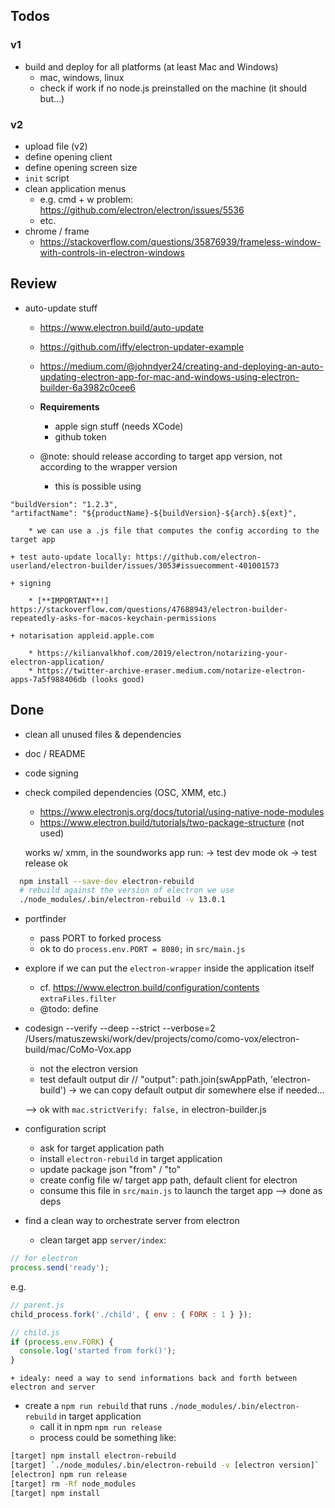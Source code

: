 ## Todos

### v1

- build and deploy for all platforms (at least Mac and Windows)
    + mac, windows, linux
    + check if work if no node.js preinstalled on the machine (it should but...)

### v2

- upload file (v2)
- define opening client
- define opening screen size
- `init` script
- clean application menus
    + e.g. cmd + w problem: https://github.com/electron/electron/issues/5536
    + etc.
- chrome / frame
    + https://stackoverflow.com/questions/35876939/frameless-window-with-controls-in-electron-windows


## Review

- auto-update stuff
    + https://www.electron.build/auto-update
    + https://github.com/iffy/electron-updater-example
    + https://medium.com/@johndyer24/creating-and-deploying-an-auto-updating-electron-app-for-mac-and-windows-using-electron-builder-6a3982c0cee6 

    + **Requirements**
        * apple sign stuff (needs XCode)
        * github token

    + @note: should release according to target app version, not according to the wrapper version
        * this is possible using
```
"buildVersion": "1.2.3",
"artifactName": "${productName}-${buildVersion}-${arch}.${ext}",
```

        * we can use a .js file that computes the config according to the target app

    + test auto-update locally: https://github.com/electron-userland/electron-builder/issues/3053#issuecomment-401001573

    + signing

        * [**IMPORTANT**!] https://stackoverflow.com/questions/47688943/electron-builder-repeatedly-asks-for-macos-keychain-permissions

    + notarisation appleid.apple.com

        * https://kilianvalkhof.com/2019/electron/notarizing-your-electron-application/
        * https://twitter-archive-eraser.medium.com/notarize-electron-apps-7a5f988406db (looks good)

## Done

- clean all unused files & dependencies
- doc / README
- code signing

- check compiled dependencies (OSC, XMM, etc.)
    + https://www.electronjs.org/docs/tutorial/using-native-node-modules
    + https://www.electron.build/tutorials/two-package-structure (not used)

    works w/ xmm, in the soundworks app run:
    -> test dev mode ok
    -> test release ok

```sh
  npm install --save-dev electron-rebuild
  # rebuild against the version of electron we use
  ./node_modules/.bin/electron-rebuild -v 13.0.1 
```

- portfinder
    + pass PORT to forked process
    + ok to do `process.env.PORT = 8080;` in `src/main.js`

- explore if we can put the `electron-wrapper` inside the application itself
    + cf. https://www.electron.build/configuration/contents `extraFiles.filter`
    + @todo: define


- codesign --verify --deep --strict --verbose=2 /Users/matuszewski/work/dev/projects/como/como-vox/electron-build/mac/CoMo-Vox.app

    + not the electron version
    + test default output dir // "output": path.join(swAppPath, 'electron-build')
    -> we can copy default output dir somewhere else if needed...

    --> ok with `mac.strictVerify: false,` in electron-builder.js

- configuration script
    + ask for target application path
    + install `electron-rebuild` in target application
    + update package json "from" / "to"
    + create config file w/ target app path, default client for electron
    + consume this file in `src/main.js` to launch the target app
    --> done as deps

- find a clean way to orchestrate server from electron
    + clean target app `server/index`:
```js  
// for electron
process.send('ready');
```
e.g.
```js
// parent.js
child_process.fork('./child', { env : { FORK : 1 } });

// child.js
if (process.env.FORK) {
  console.log('started from fork()');
}
```
    
    + idealy: need a way to send informations back and forth between electron and server
    
- create a `npm run rebuild` that runs `./node_modules/.bin/electron-rebuild` in target application
    + call it in npm `npm run release`
    + process could be something like:

```sh
[target] npm install electron-rebuild
[target] `./node_modules/.bin/electron-rebuild -v [electron version]` 
[electron] npm run release
[target] rm -Rf node_modules
[target] npm install
```

